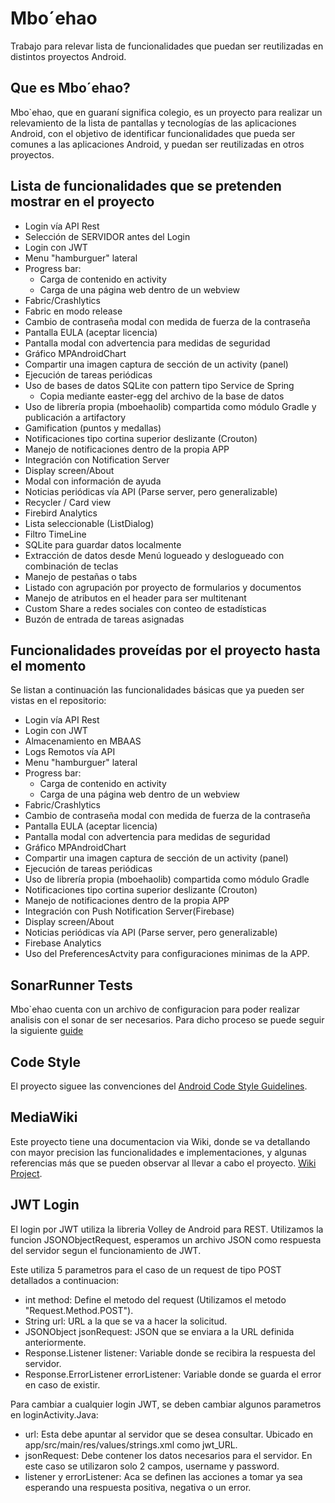 
# Mbo´ehao

Trabajo para relevar lista de funcionalidades que puedan ser reutilizadas en distintos proyectos Android.

## Que es Mbo´ehao?

Mbo`ehao, que en guaraní significa colegio, es un proyecto para realizar un relevamiento de la lista de pantallas y tecnologías de las aplicaciones Android, con el objetivo de identificar funcionalidades que pueda ser comunes a las aplicaciones Android, y puedan ser reutilizadas en otros proyectos.

## Lista de funcionalidades que se pretenden mostrar en el proyecto

- Login vía API Rest
- Selección de SERVIDOR antes del Login
- Login con JWT
- Menu "hamburguer" lateral
- Progress bar:
	- Carga de contenido en activity
	- Carga de una página web dentro de un webview
- Fabric/Crashlytics
- Fabric en modo release
- Cambio de contraseña modal con medida de fuerza de la contraseña
- Pantalla EULA (aceptar licencia)
- Pantalla modal con advertencia para medidas de seguridad
- Gráfico MPAndroidChart
- Compartir una imagen captura de sección de un activity (panel)
- Ejecución de tareas periódicas
- Uso de bases de datos SQLite con pattern tipo Service de Spring
	- Copia mediante easter-egg del archivo de la base de datos
- Uso de librería propia (mboehaolib) compartida como módulo Gradle y publicación a artifactory
- Gamification (puntos y medallas)
- Notificaciones tipo cortina superior deslizante (Crouton)
- Manejo de notificaciones dentro de la propia APP
- Integración con Notification Server
- Display screen/About
- Modal con información de ayuda
- Noticias periódicas vía API (Parse server, pero generalizable)
- Recycler / Card view
- Firebird Analytics
- Lista seleccionable (ListDialog)
- Filtro TimeLine
- SQLite para guardar datos localmente
- Extracción de datos desde Menú logueado y deslogueado con combinación de teclas
- Manejo de pestañas o tabs
- Listado con agrupación por proyecto de formularios y documentos
- Manejo de atributos en el header para ser multitenant
- Custom Share a redes sociales con conteo de estadísticas
- Buzón de entrada de tareas asignadas

## Funcionalidades proveídas por el proyecto hasta el momento

Se listan a continuación las funcionalidades básicas que ya pueden ser vistas en el repositorio:
- Login vía API Rest
- Login con JWT
- Almacenamiento en MBAAS
- Logs Remotos vía API
- Menu "hamburguer" lateral
- Progress bar:
	- Carga de contenido en activity
	- Carga de una página web dentro de un webview
- Fabric/Crashlytics
- Cambio de contraseña modal con medida de fuerza de la contraseña
- Pantalla EULA (aceptar licencia)
- Pantalla modal con advertencia para medidas de seguridad
- Gráfico MPAndroidChart
- Compartir una imagen captura de sección de un activity (panel)
- Ejecución de tareas periódicas
- Uso de librería propia (mboehaolib) compartida como módulo Gradle
- Notificaciones tipo cortina superior deslizante (Crouton)
- Manejo de notificaciones dentro de la propia APP
- Integración con Push Notification Server(Firebase)
- Display screen/About
- Noticias periódicas vía API (Parse server, pero generalizable)
- Firebase Analytics
- Uso del PreferencesActvity para configuraciones minimas de la APP.


## SonarRunner Tests

Mbo`ehao cuenta con un archivo de configuracion para poder realizar analisis con el sonar de ser necesarios.
Para dicho proceso se puede seguir la siguiente [guide](https://androidresearch.wordpress.com/2014/05/29/analysing-android-code-with-sonarqube/)

## Code Style

El proyecto siguee las convenciones del [Android Code Style Guidelines](http://source.android.com/source/code-style.html).

## MediaWiki

Este proyecto tiene una documentacion via Wiki, donde se va detallando con mayor precision las funcionalidades e implementaciones, y algunas referencias más
que se pueden observar al llevar a cabo el proyecto. [Wiki Project](https://joko.miraheze.org/wiki/Mbo%60ehao).

## JWT Login

El login por JWT utiliza la libreria Volley de Android para REST. Utilizamos la funcion JSONObjectRequest, esperamos un archivo JSON como respuesta del servidor segun el funcionamiento de JWT.

Este utiliza 5 parametros para el caso de un request de tipo POST detallados a continuacion:
- int method: Define el metodo del request (Utilizamos el metodo "Request.Method.POST").
- String url: URL a la que se va a hacer la solicitud.
- JSONObject jsonRequest: JSON que se enviara a la URL definida anteriormente.
- Response.Listener<JSONObject> listener: Variable donde se recibira la respuesta del servidor.
- Response.ErrorListener errorListener: Variable donde se guarda el error en caso de existir.

Para cambiar a cualquier login JWT, se deben cambiar algunos parametros en loginActivity.Java:
- url: Esta debe apuntar al servidor que se desea consultar. Ubicado en app/src/main/res/values/strings.xml como jwt_URL.
- jsonRequest: Debe contener los datos necesarios para el servidor. En este caso se utilizaron solo 2 campos, username y password.
- listener y errorListener: Aca se definen las acciones a tomar ya sea esperando una respuesta positiva, negativa o un error.
